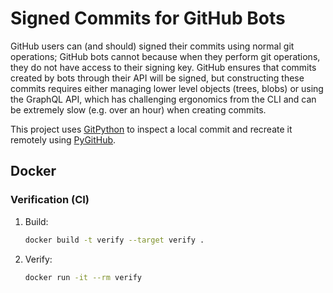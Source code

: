 # Signed Commits for GitHub Bots

GitHub users can (and should) signed their commits using normal git operations; GitHub bots cannot
because when they perform git operations, they do not have access to their signing key. GitHub
ensures that commits created by bots through their API will be signed, but constructing these
commits requires either managing lower level objects (trees, blobs) or using the GraphQL API,
which has challenging ergonomics from the CLI and can be extremely slow (e.g. over an hour) when
creating commits.

This project uses [GitPython](https://github.com/gitpython-developers/GitPython) to inspect a
local commit and recreate it remotely using [PyGitHub](https://github.com/PyGithub/PyGithub).



## Docker

### Verification (CI)

 1. Build:

    ```sh
    docker build -t verify --target verify .
    ```

 2. Verify:

    ```sh
    docker run -it --rm verify
    ```

